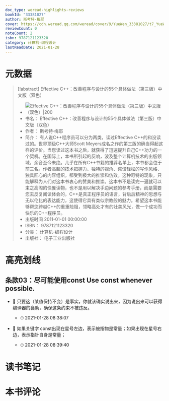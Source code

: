 ```yaml
---
doc_type: weread-highlights-reviews
bookId: "33381027"
author: 斯考特·梅耶
cover: https://cdn.weread.qq.com/weread/cover/9/YueWen_33381027/t7_YueWen_33381027.jpg
reviewCount: 0
noteCount: 2
isbn: 9787121123320
category: 计算机-编程设计
lastReadDate: 2021-01-28
---
```

# 元数据
> [!abstract] Effective C++：改善程序与设计的55个具体做法（第三版）中文版（双色）
> - ![ Effective C++：改善程序与设计的55个具体做法（第三版）中文版（双色）|200](https://cdn.weread.qq.com/weread/cover/9/YueWen_33381027/t7_YueWen_33381027.jpg)
> - 书名： Effective C++：改善程序与设计的55个具体做法（第三版）中文版（双色）
> - 作者： 斯考特·梅耶
> - 简介： 有人说C++程序员可以分为两类，读过Effective C++的和没读过的。世界顶级C++大师Scott Meyers成名之作的第三版的确当得起这样的评价。当您读过这本书之后，就获得了迅速提升自己C++功力的一个契机。在国际上，本书所引起的反响，波及整个计算机技术的出版领域，余音至今未绝。几乎在所有C++书籍的推荐名单上，本书都会位于前三名。作者高超的技术把握力、独特的视角、诙谐轻松的写作风格、独具匠心的内容组织，都受到极大的推崇和仿效。这种奇特的现象，只能解释为人们对这本书衷心的赞美和推崇。这本书不是读完一遍就可以束之高阁的快餐读物，也不是用以解决手边问题的参考手册，而是需要您去反复阅读体会的，C++是真正程序员的语言，背后后精神的思想与无以伦比的表达能力，这使得它具有类似宗教般的魅力。希望这本书能够帮您跨越C++的重重险阻，领略高处才有的壮美风光，做一个成功而快乐的C++程序员。
> - 出版时间 2011-01-01 00:00:00
> - ISBN： 9787121123320
> - 分类： 计算机-编程设计
> - 出版社： 电子工业出版社

# 高亮划线

## 条款03：尽可能使用const Use const whenever possible.


- 📌 只要这（某值保持不变）是事实，你就该确实说出来，因为说出来可以获得编译器的襄助，确保这条约束不被违反。 
    - ⏱ 2021-01-28 08:38:07 

- 📌 如果关键字 const出现在星号左边，表示被指物是常量；如果出现在星号右边，表示指针自身是常量； 
    - ⏱ 2021-01-28 08:39:40 
# 读书笔记

# 本书评论
